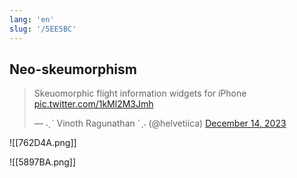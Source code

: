 ```yaml
---
lang: 'en'
slug: '/5EE5BC'
---
```


## Neo-skeumorphism

<blockquote class="twitter-tweet">

<p lang="en" dir="ltr">

Skeuomorphic flight information widgets for iPhone <a href="https://t.co/1kMl2M3Jmh">pic.twitter.com/1kMl2M3Jmh</a>

</p>

&mdash; ˗ˏˋ Vinoth Ragunathan ˊˎ˗ (@helvetiica) <a href="https://twitter.com/helvetiica/status/1735375854933348367?ref_src=twsrc%5Etfw">December 14, 2023</a>

</blockquote>

![[762D4A.png]]

![[5897BA.png]]

